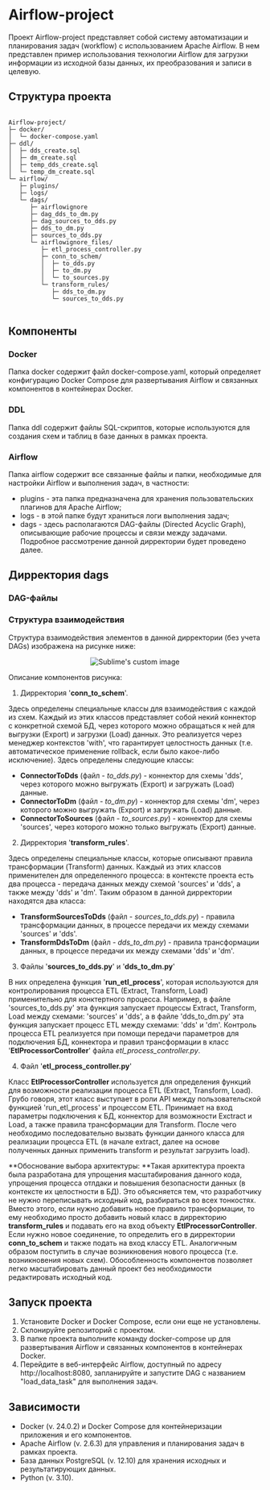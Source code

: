 # Airflow-project

Проект Airflow-project представляет собой систему автоматизации и планирования задач (workflow) с использованием Apache Airflow. В нем представлен пример использования технологии Airflow для загрузки информации из исходной базы данных, их преобразования и записи в целевую.

## Структура проекта
<pre>
<code>
Airflow-project/
├─ docker/
│  └─ docker-compose.yaml
├─ ddl/
│  ├─ dds_create.sql
│  ├─ dm_create.sql
│  ├─ temp_dds_create.sql
│  └─ temp_dm_create.sql
└─ airflow/
   ├─ plugins/
   ├─ logs/
   └─ dags/
      ├─ airflowignore
      ├─ dag_dds_to_dm.py
      ├─ dag_sources_to_dds.py
      ├─ dds_to_dm.py
      ├─ sources_to_dds.py
      └─ airflowignore_files/
         ├─ etl_process_controller.py
         ├─ conn_to_schem/
         │  ├─ to_dds.py
         │  ├─ to_dm.py
         │  └─ to_sources.py
         └─ transform_rules/
            ├─ dds_to_dm.py
            └─ sources_to_dds.py
</code>
</pre>

## Компоненты
### Docker
Папка docker содержит файл docker-compose.yaml, который определяет конфигурацию Docker Compose для развертывания Airflow и связанных компонентов в контейнерах Docker.
### DDL
Папка ddl содержит файлы SQL-скриптов, которые используются для создания схем и таблиц в базе данных в рамках проекта.
### Airflow
Папка airflow содержит все связанные файлы и папки, необходимые для настройки Airflow и выполнения задач, в частности:
- plugins - эта папка предназначена для хранения пользовательских плагинов для Apache Airflow;
- logs - в этой папке будут храниться логи выполнения задач;
- dags - здесь располагаются DAG-файлы (Directed Acyclic Graph), описывающие рабочие процессы и связи между задачами. Подробное рассмотрение данной дирректории будет проведено далее.

## Дирректория dags
### DAG-файлы

### Структура взаимодействия
Структура взаимодействия элементов в данной дирректории (без учета DAGs) изображена на рисунке ниже:
<p align="center">
  <img src="https://github.com/Eugene531/Airflow-project/assets/94804642/dabcf967-b933-4aca-8dbc-bcac0fa8ef98" alt="Sublime's custom image"/>
</p>

Описание компонентов рисунка:

1. Дирректория '**conn_to_schem**'.

Здесь определены специальные классы для взаимодействия с каждой из схем. Каждый из этих классов представляет собой некий коннектор с конкретной схемой БД, через которого можно обращаться к ней для выгрузки (Export) и загрузки (Load) данных. Это реализуется через менеджер контекстов 'with', что гарантирует целостность данных (т.е. автоматическое применение rollback, если было какое-либо исключение). Здесь определены следующие классы:
- **ConnectorToDds** (файл - _to_dds.py_) - коннектор для схемы 'dds', через которого можно выгружать (Export) и загружать (Load) данные.
- **ConnectorToDm** (файл - _to_dm.py_) - коннектор для схемы 'dm', через которого можно выгружать (Export) и загружать (Load) данные.
- **ConnectorToSources** (файл - _to_sources.py_) - коннектор для схемы 'sources', через которого можно только выгружать (Export) данные.

2. Дирректория '**transform_rules**'.

Здесь определены специальные классы, которые описывают правила трансформации (Transform) данных. Каждый из этих классов применителен для определенного процесса: в контексте проекта есть два процесса - передача данных между схемой 'sources' и 'dds', а также между 'dds' и 'dm'. Таким образом в данной дирректории находятся два класса:
- **TransformSourcesToDds** (файл - _sources_to_dds.py_) - правила трансформации данных, в процессе передачи их между схемами 'sources' и 'dds'.
- **TransformDdsToDm** (файл - _dds_to_dm.py_) - правила трансформации данных, в процессе передачи их между схемами 'dds' и 'dm'.

3. Файлы '**sources_to_dds.py**' и '**dds_to_dm.py**'

В них определена функция '**run_etl_process**', которая используются для контролирования процесса ETL (Extract, Transform, Load) применительно для конктертного процесса. Например, в файле 'sources_to_dds.py' эта функция запускает процессы Extract, Transform, Load между схемами: 'sources' и 'dds', а в файле 'dds_to_dm.py' эта функция запускает процесс ETL между схемами: 'dds' и 'dm'.
Контроль процесса ETL реализуется при помощи передачи параметров для подключения БД, коннектора и правил трансформации в класс '**EtlProcessorController**' файла _etl_process_controller.py_.

4. Файл '**etl_process_controller.py**'

Класс **EtlProcessorController** используется для определения функций для возможности реализации процесса ETL (Extract, Transform, Load). Грубо говоря, этот класс выступает в роли API между пользовательской функцией 'run_etl_process' и процессом ETL. Принимает на вход параметры подключения к БД, коннектор для возможности Exctract и Load, а также правила трансформации для Transform. После чего необходимо последовательно вызвать функции данного класса для реализации процесса ETL (в начале extract, далее на основе полученных данных применить transform и результат загрузить load).

**Обоснование выбора архитектуры: **Такая архитектура проекта была разработана для упрощения масштабирования данного кода, упрощения процесса отлдаки и повышения безопасности данных (в контексте их целостности в БД). Это объясняется тем, что разработчику не нужно переписывать исходный код, разбираться во всех тонкостях. Вместо этого, если нужно добавить новое правило трансформации, то ему необходимо просто добавить новый класс в дирректорию **transform_rules** и подавать его на вход объекту **EtlProcessorController**. Если нужно новое соединение, то определить его в дирректории **conn_to_schem** и также подать на вход классу ETL. Аналогичным образом поступить в случае возникновения нового процесса (т.е. возникновения новых схем). Обособленность компонентов позволяет легко масштабировать данный проект без необходимости редактировать исходный код.

## Запуск проекта
1. Установите Docker и Docker Compose, если они еще не установлены.
2. Склонируйте репозиторий с проектом.
3. В папке проекта выполните команду docker-compose up для развертывания Airflow и связанных компонентов в контейнерах Docker.
4. Перейдите в веб-интерфейс Airflow, доступный по адресу http://localhost:8080, запланируйте и запустите DAG с названием "load_data_task" для выполнения задач.

## Зависимости
- Docker (v. 24.0.2) и Docker Compose для контейнеризации приложения и его компонентов.
- Apache Airflow (v. 2.6.3) для управления и планирования задач в рамках проекта.
- База данных PostgreSQL (v. 12.10) для хранения исходных и результатирующих данных.
- Python (v. 3.10).
